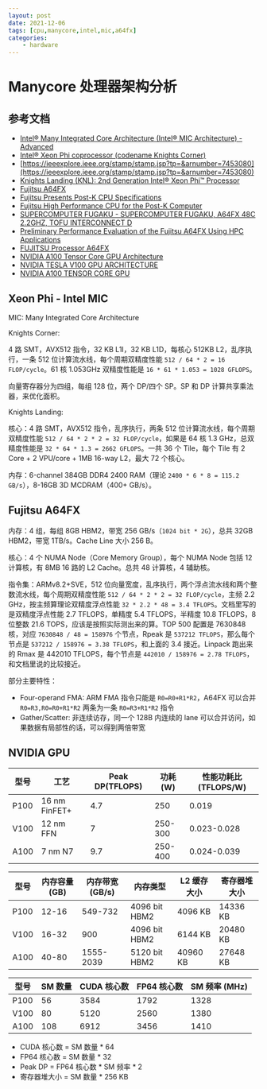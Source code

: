 ```yaml
---
layout: post
date: 2021-12-06
tags: [cpu,manycore,intel,mic,a64fx]
categories:
    - hardware
---
```


# Manycore 处理器架构分析

## 参考文档

- [Intel® Many Integrated Core Architecture (Intel® MIC Architecture) - Advanced](https://www.intel.com/content/www/us/en/architecture-and-technology/many-integrated-core/intel-many-integrated-core-architecture.html)
- [Intel® Xeon Phi coprocessor (codename Knights Corner)](https://ieeexplore.ieee.org/abstract/document/7476487)
- [https://ieeexplore.ieee.org/stamp/stamp.jsp?tp=&arnumber=7453080](https://ieeexplore.ieee.org/stamp/stamp.jsp?tp=&arnumber=7453080)
- [Knights Landing (KNL): 2nd Generation Intel® Xeon Phi™ Processor](https://www.alcf.anl.gov/files/HC27.25.710-Knights-Landing-Sodani-Intel.pdf)
- [Fujitsu A64FX](https://en.wikipedia.org/wiki/Fujitsu_A64FX)
- [Fujitsu Presents Post-K CPU Specifications](https://www.fujitsu.com/global/about/resources/news/press-releases/2018/0822-02.html)
- [Fujitsu High Performance CPU for the Post-K Computer](https://web.archive.org/web/20201205202434/https://hotchips.org/hc30/2conf/2.13_Fujitsu_HC30.Fujitsu.Yoshida.rev1.2.pdf)
- [SUPERCOMPUTER FUGAKU - SUPERCOMPUTER FUGAKU, A64FX 48C 2.2GHZ, TOFU INTERCONNECT D](https://www.top500.org/system/179807/)
- [Preliminary Performance Evaluation of the Fujitsu A64FX Using HPC Applications](https://ieeexplore.ieee.org/stamp/stamp.jsp?tp=&arnumber=9229635)
- [FUJITSU Processor A64FX](https://www.fujitsu.com/downloads/SUPER/a64fx/a64fx_datasheet.pdf)
- [NVIDIA A100 Tensor Core GPU Architecture](https://images.nvidia.cn/aem-dam/en-zz/Solutions/data-center/nvidia-ampere-architecture-whitepaper.pdf)
- [NVIDIA TESLA V100 GPU ARCHITECTURE](https://images.nvidia.cn/content/volta-architecture/pdf/volta-architecture-whitepaper.pdf)
- [NVIDIA A100 TENSOR CORE GPU](https://www.nvidia.com/content/dam/en-zz/Solutions/Data-Center/a100/pdf/nvidia-a100-datasheet-us-nvidia-1758950-r4-web.pdf)

## Xeon Phi - Intel MIC

MIC: Many Integrated Core Architecture

Knights Corner:

4 路 SMT，AVX512 指令，32 KB L1I，32 KB L1D，每核心 512KB L2，乱序执行，一条 512 位计算流水线，每个周期双精度性能 `512 / 64 * 2 = 16 FLOP/cycle`。61 核 1.053GHz 双精度性能是 `16 * 61 * 1.053 = 1028 GFLOPS`。

向量寄存器分为四组，每组 128 位，两个 DP/四个 SP。SP 和 DP 计算共享乘法器，来优化面积。

Knights Landing:

核心：4 路 SMT，AVX512 指令，乱序执行，两条 512 位计算流水线，每个周期双精度性能 `512 / 64 * 2 * 2 = 32 FLOP/cycle`，如果是 64 核 1.3 GHz，总双精度性能是 `32 * 64 * 1.3 = 2662 GFLOPS`。一共 36 个 Tile，每个 Tile 有 2 Core + 2 VPU/core + 1MB 16-way L2，最大 72 个核心。

内存：6-channel 384GB DDR4 2400 RAM（理论 `2400 * 6 * 8 = 115.2 GB/s`），8-16GB 3D MCDRAM（400+ GB/s）。

## Fujitsu A64FX

内存：4 组，每组 8GB HBM2，带宽 256 GB/s（`1024 bit * 2G`），总共 32GB HBM2，带宽 1TB/s。Cache Line 大小 256 B。

核心：4 个 NUMA Node（Core Memory Group），每个 NUMA Node 包括 12 计算核，有 8MB 16 路的 L2 Cache。总共 48 计算核，4 辅助核。

指令集：ARMv8.2+SVE，512 位向量宽度，乱序执行，两个浮点流水线和两个整数流水线，每个周期双精度性能 `512 / 64 * 2 * 2 = 32 FLOP/cycle`，主频 2.2 GHz，按主频算理论双精度浮点性能 `32 * 2.2 * 48 = 3.4 TFLOPS`。文档里写的是双精度浮点性能 2.7 TFLOPS，单精度 5.4 TFLOPS，半精度 10.8 TFLOPS，8 位整数 21.6 TOPS，应该是按照实际测出来的算。TOP 500 配置是 7630848 核，对应 `7630848 / 48 = 158976` 个节点，Rpeak 是 `537212 TFLOPS`，那么每个节点是 `537212 / 158976 = 3.38 TFLOPS`，和上面的 3.4 接近。Linpack 跑出来的 Rmax 是 442010 TFLOPS，每个节点是 `442010 / 158976 = 2.78 TFLOPS`，和文档里说的比较接近。

部分主要特性：

- Four-operand FMA: ARM FMA 指令只能是 `R0=R0+R1*R2`，A64FX 可以合并 `R0=R3,R0=R0+R1*R2` 两条为一条 `R0=R3+R1*R2` 指令
- Gather/Scatter: 非连续访存，同一个 128B 内连续的 lane 可以合并访问，如果数据有局部性的话，可以得到两倍带宽

## NVIDIA GPU

| 型号 | 工艺          | Peak DP(TFLOPS) | 功耗 (W) | 性能功耗比 (TFLOPS/W) |
| ---- | ------------- | --------------- | ------- | -------------------- |
| P100 | 16 nm FinFET+ | 4.7             | 250     | 0.019                |
| V100 | 12 nm FFN     | 7               | 250-300 | 0.023-0.028          |
| A100 | 7 nm N7       | 9.7             | 250-400 | 0.024-0.039          |

| 型号 | 内存容量 (GB) | 内存带宽 (GB/s) | 内存类型      | L2 缓存大小 | 寄存器堆大小 |
| ---- | ------------ | -------------- | ------------- | ----------- | ------------ |
| P100 | 12-16        | 549-732        | 4096 bit HBM2 | 4096 KB     | 14336 KB     |
| V100 | 16-32        | 900            | 4096 bit HBM2 | 6144 KB     | 20480 KB     |
| A100 | 40-80        | 1555-2039      | 5120 bit HBM2 | 40960 KB    | 27648 KB     |

| 型号 | SM 数量 | CUDA 核心数 | FP64 核心数 | SM 频率 (MHz) |
| ---- | ------- | ----------- | ----------- | ------------ |
| P100 | 56      | 3584        | 1792        | 1328         |
| V100 | 80      | 5120        | 2560        | 1380         |
| A100 | 108     | 6912        | 3456        | 1410         |

- CUDA 核心数 = SM 数量 * 64
- FP64 核心数 = SM 数量 * 32
- Peak DP = FP64 核心数 * SM 频率 * 2
- 寄存器堆大小 = SM 数量 * 256 KB